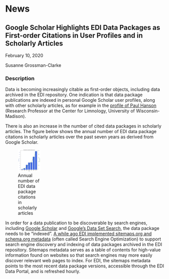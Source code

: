 # News 

## Google Scholar Highlights EDI Data Packages as First-order Citations in User Profiles and in Scholarly Articles

February 10, 2020

Susanne Grossman-Clarke

### Description

Data is becoming increasingly citable as first-order objects, including data archived in the EDI repository. One indication is that data package publications are indexed in personal Google Scholar user profiles, along with other scholarly articles, as for example in the [profile of Paul Hanson](https://scholar.google.com/citations?hl=en&user=0WZOHCwAAAAJ&view_op=list_works&sortby=pubdate) (Research Professor at the Center for Limnology, University of Wisconsin-Madison).

There is also an increase in the number of cited data packages in scholarly articles. The figure below shows the annual number of EDI data package citations in scholarly articles over the past seven years as derived from Google Scholar.

<div class="figure_featured" style="width: 30%;">
    <figure>
       <img src="/static/images/news/edi-annual-chart.png" alt="chart of datasets"/>
       <figcaption class="figure-caption">Annual number of EDI data package citations in scholarly articles</figcaption>
    </figure>
</div>

In order for a data publication to be discoverable by search engines, including [Google Scholar](https://scholar.google.com/) and [Google’s Data Set Search](https://datasetsearch.research.google.com/), the data package needs to be “indexed”. [A while ago EDI implemented sitemaps.org and schema.org metadata](https://environmentaldatainitiative.org/2018/09/08/sitemaps-org-schema-org/) (often called Search Engine Optimization) to support search engine discovery and indexing of data packages archived in the EDI repository. Sitemaps metadata serves as a table of contents for high-value information found on websites so that search engines may more easily discover relevant web pages to index. For EDI, the sitemaps metadata points to the most recent data package versions, accessible through the EDI Data Portal, and is refreshed hourly.

<!-- News -->